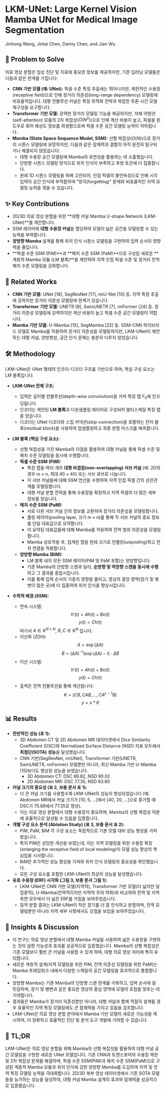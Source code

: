 # LKM-UNet: Large Kernel Vision Mamba UNet for Medical Image Segmentation
Jinhong Wang, Jintai Chen, Danny Chen, and Jian Wu

## 🧩 Problem to Solve

의료 영상 분할은 임상 진단 및 치료에 중요한 정보를 제공하지만, 기존 딥러닝 모델들은 다음과 같은 한계를 가집니다:

*   **CNN 기반 모델 (예: UNet):** 픽셀 수준 특징 추출에는 뛰어나지만, 제한적인 수용장(receptive field)으로 인해 장거리 의존성(long-range dependency) 모델링에 비효율적입니다. 대형 컨볼루션 커널은 특정 최적화 전략과 복잡한 추론 시간 모델 재구성을 요구합니다.
*   **Transformer 기반 모델:** 강력한 장거리 모델링 기능을 제공하지만, 자체 어텐션(self-attention) 모듈의 2차 복잡성($O(N^2)$)으로 인해 계산 비용이 높고, 픽셀을 윈도우로 묶어 해상도 정보를 희생함으로써 픽셀 수준 공간 모델링 능력이 저하됩니다.
*   **Mamba (State Space Sequence Model, SSM):** 선형 복잡성($O(N)$)으로 장거리 시퀀스 모델링에 유망하지만, 다음과 같은 잠재력과 결함이 아직 완전히 탐구되거나 해결되지 않았습니다:
    *   대형 수용장 공간 모델링에 Mamba의 유연성을 활용하는 데 소홀했습니다.
    *   단방향 시퀀스 모델링 방식으로 위치 인식이 부족하고 후방 토큰에 더 집중합니다.
    *   원래 1D 시퀀스 모델링을 위해 고안되어, 인접 픽셀의 불연속성으로 인해 시각 입력의 공간 인식에 부적합하며 "망각(forgetting)" 문제와 비효율적인 지역 모델링 능력을 겪을 수 있습니다.

## ✨ Key Contributions

*   2D/3D 의료 영상 분할을 위한 **대형 커널 Mamba U-shape Network (LKM-UNet)**를 제안합니다.
*   SSM 레이어에 **대형 수용장 커널**을 할당하여 모델이 넓은 공간을 모델링할 수 있는 능력을 부여합니다.
*   **양방향 Mamba** 설계를 통해 위치 인식 시퀀스 모델링을 구현하여 입력 순서의 영향력을 줄입니다.
*   **픽셀 수준 SSM (PiM)**과 **패치 수준 SSM (PaM)**으로 구성된 새로운 **계층적 Mamba 모듈 (LM 블록)**을 제안하여 지역 인접 픽셀 수준 및 장거리 전역 패치 수준 모델링을 강화합니다.

## 📎 Related Works

*   **CNN 기반 모델:** UNet [18], SegResNet [17], nnU-Net [10] 등. 지역 특징 추출에 강하지만 장거리 의존성 모델링에 한계가 있습니다.
*   **Transformer 기반 모델:** UNETR [8], SwinUNETR [7], nnFormer [24] 등. 장거리 의존성 모델링에 강력하지만 계산 비용이 높고 픽셀 수준 공간 모델링이 약합니다.
*   **Mamba 기반 모델:** U-Mamba [15], SegMamba [22] 등. SSM-CNN 하이브리드 모델로 Mamba를 적용하여 장거리 의존성을 모델링하지만, LKM-UNet이 제안하는 대형 커널, 양방향성, 공간 인식 문제는 충분히 다루지 않았습니다.

## 🛠️ Methodology

LKM-UNet은 UNet 형태의 인코더-디코더 구조를 기반으로 하며, 핵심 구성 요소는 LM 블록입니다.

*   **LKM-UNet 전체 구조:**
    *   입력은 깊이별 컨볼루션(depth-wise convolution)을 거쳐 특징 맵 $F_0$에 인코딩됩니다.
    *   인코더는 제안된 **LM 블록**과 다운샘플링 레이어로 구성되어 멀티스케일 특징 맵을 얻습니다.
    *   디코더는 UNet 디코더와 스킵 커넥션(skip-connection)을 포함하는 잔차 블록(residual block)을 사용하여 업샘플링하고 최종 분할 마스크를 예측합니다.

*   **LM 블록 (핵심 구성 요소):**
    *   선형 복잡성을 가진 Mamba의 이점을 활용하여 대형 커널을 통해 픽셀 수준 및 패치 수준 모델링을 동시에 수행합니다.
    *   **픽셀 수준 SSM (PiM):**
        *   특징 맵을 여러 개의 **대형 비겹침(non-overlapping) 서브 커널** (예: 2D의 경우 $m \times n$, 최대 $40 \times 40$) 또는 서브 큐브로 나눕니다.
        *   이 서브 커널들에 대해 SSM 연산을 수행하여 지역 인접 픽셀 간의 상관관계를 모델링합니다.
        *   대형 커널 분할 전략을 통해 수용장을 확장하고 지역 픽셀의 더 많은 세부 정보를 얻습니다.
    *   **패치 수준 SSM (PaM):**
        *   서로 다른 서브 커널 간의 정보를 교환하여 장거리 의존성을 모델링합니다.
        *   풀링 레이어(pooling layer, 크기 $m \times n$)를 통해 각 서브 커널의 중요 정보를 단일 대표값으로 요약합니다.
        *   이 요약된 대표값들에 대해 Mamba를 적용하여 전역 범위 의존성을 모델링합니다.
        *   Mamba 상호작용 후, 집계된 맵을 원래 크기로 언풀링(unpooling)하고 잔차 연결을 적용합니다.
    *   **양방향 Mamba (BiM):**
        *   LM 블록 내의 모든 SSM 레이어(PiM 및 PaM 포함)는 양방향입니다.
        *   기존 Mamba의 단방향 스캔과 달리, **순방향 및 역방향 스캔을 동시에 수행**하고 그 결과를 중첩시킵니다.
        *   이를 통해 입력 순서의 가중치 영향을 줄이고, 영상의 중앙 영역(장기 및 병변이 많은 곳)에 더 집중하여 위치 인식을 향상시킵니다.

*   **수학적 배경 (SSM):**
    *   연속 시스템:
        $$h'(t) = Ah(t) + Bx(t)$$
        $$y(t) = Ch(t)$$
        여기서 $A \in \mathbb{R}^{N \times N}$, $B, C \in \mathbb{R}^{N}$ 입니다.
    *   이산화 (ZOH):
        $$A = \exp(\Delta A)$$
        $$B = (\Delta A)^{-1}(\exp(\Delta A) - I) \cdot \Delta B$$
    *   이산 시스템:
        $$h'(t) = A h(t) + B x(t)$$
        $$y(t) = C h(t)$$
    *   출력은 전역 컨볼루션을 통해 계산됩니다:
        $$K = (CB, CAB, \dots, CA^{L-1}B)$$
        $$y = x * K$$

## 📊 Results

*   **전반적인 성능 (표 1):**
    *   3D Abdomen CT 및 2D Abdomen MR 데이터셋에서 Dice Similarity Coefficient (DSC)와 Normalized Surface Distance (NSD) 지표 모두에서 **최첨단(SOTA) 성능**을 달성했습니다.
    *   CNN 기반(SegResNet, nnUNet), Transformer 기반(UNETR, SwinUNETR, nnFormer) 모델뿐만 아니라, 최신 Mamba 기반 U-Mamba [15]보다도 향상된 성능을 보였습니다.
        *   3D Abdomen CT: DSC 86.82, NSD 90.02
        *   2D Abdomen MR: DSC 77.35, NSD 83.80
*   **커널 크기의 중요성 (표 2, 보충 문서 표 1):**
    *   더 큰 커널 크기를 사용할수록 LKM-UNet의 성능이 향상되었습니다 (예: Abdomen MR에서 커널 크기가 [10, 5, ...]에서 [40, 20, ...]으로 증가할 때 DSC가 75.89에서 77.35로 향상).
    *   이는 의료 영상 분할에서 대형 수용장이 중요하며, Mamba의 선형 복잡성 덕분에 효율적으로 달성될 수 있음을 입증합니다.
*   **개별 구성 요소 분석 (Ablation Study) (표 3, 보충 문서 표 2):**
    *   PiM, PaM, BiM 각 구성 요소는 독립적으로 기본 모델 대비 성능 향상을 가져왔습니다.
    *   특히 PiM은 상당한 개선을 보였는데, 이는 지역 모델링을 위한 수용장 확장(enlarging the receptive field of local modeling)이 모델 성능 향상의 핵심임을 시사합니다.
    *   BiM은 추가적인 성능 향상을 가져와 위치 인식 모델링의 중요성을 확인했습니다.
    *   모든 구성 요소를 포함한 LKM-UNet이 최상의 성능을 달성했습니다.
*   **유효 수용장 (ERF) 시각화 (그림 3, 보충 문서 그림 1):**
    *   LKM-UNet은 CNN 기반 모델(지역적), Transformer 기반 모델(더 넓지만 덜 집중적), U-Mamba(전역적이지만 지역적 주의 약화)와 비교하여 전역 및 지역 측면 모두에서 더 넓은 ERF를 가짐을 보여주었습니다.
    *   질적 분할 결과는 LKM-UNet이 작은 장기를 더 잘 인식하고 분할하며, 전역 모델링뿐만 아니라 지역 세부 사항에서도 강점을 보임을 보여주었습니다.

## 🧠 Insights & Discussion

*   이 연구는 의료 영상 분할에서 대형 Mamba 커널을 사용하여 넓은 수용장을 구현하는 것의 실현 가능성과 효과를 성공적으로 입증했습니다. Mamba의 선형 복잡성은 기존 모델보다 훨씬 큰 커널을 사용할 수 있게 하여, 대형 의료 영상 처리에 특히 유리합니다.
*   새로운 계층적 설계(지역 모델링을 위한 PiM, 전역 의존성 모델링을 위한 PaM)는 Mamba 프레임워크 내에서 다양한 스케일의 공간 모델링을 효과적으로 통합합니다.
*   양방향 Mamba는 기존 Mamba의 단방향 스캔 한계를 극복하고, 입력 순서에 덜 민감하며, 장기 및 병변과 같은 중요한 영상의 중심 영역에 모델의 초점을 맞추는 데 기여합니다.
*   결과들은 Mamba가 장거리 의존성뿐만 아니라, 대형 커널과 함께 적절히 설계될 경우 효율적인 지역 특징 모델링에도 큰 잠재력을 가지고 있음을 강조합니다.
*   LKM-UNet은 의료 영상 분할 분야에서 Mamba 기반 모델의 새로운 가능성을 제시하며, 더 정확하고 효율적인 진단 및 분석 도구 개발에 기여할 수 있습니다.

## 📌 TL;DR

LKM-UNet은 의료 영상 분할을 위해 Mamba의 선형 복잡성을 활용하여 대형 커널 공간 모델링을 구현한 새로운 UNet 모델입니다. 기존 CNN과 트랜스포머의 수용장 제한 및 2차 복잡성 문제를 해결하며, 픽셀 수준 SSM(PiM)과 패치 수준 SSM(PaM)으로 구성된 계층적 Mamba 모듈과 위치 인식에 강한 양방향 Mamba를 도입하여 지역 및 전역 특징 모델링 능력을 극대화합니다. 2D/3D 복부 영상 데이터셋에서 기존 SOTA 모델들을 능가하는 성능을 달성하여, 대형 커널 Mamba 설계의 효과와 잠재력을 성공적으로 입증했습니다.